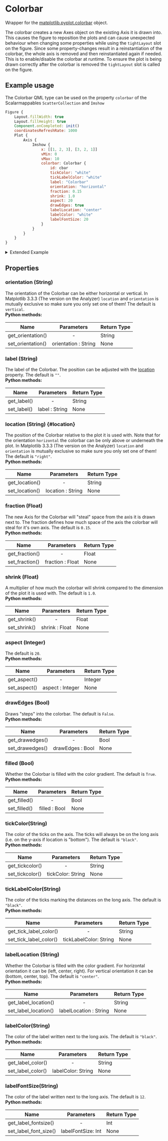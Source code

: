 # Colorbar

Wrapper for the [matplotlib.pyplot.colorbar](https://matplotlib.org/stable/api/_as_gen/matplotlib.pyplot.colorbar.html) object.

The colorbar creates a new Axes object on the existing Axis it is drawn into. This causes the figure to reposition the plots and can cause unexpected behaviour when changing some properties while using the `tightLayout` slot on the figure. Since some property-changes result in a reinstantiation of the colorbar, the whole axis is removed and then reinstantiated again if needed. This is to enable/disable the colorbar at runtime. To ensure the plot is being drawn correctly after the colorbar is removed the `tightLayout` slot is called on the figure.


## Example usage
The Colorbar QML type can be used on the property `colorbar` of the Scalarmappables `ScatterCollection` and `Imshow`

```qml
Figure {
	Layout.fillWidth: true
	Layout.fillHeight: true
	Component.onCompleted: init()
	coordinatesRefreshRate: 1000
	Plot {
		Axis {
			Imshow {
				x: [[1, 2, 3], [3, 2, 1]]
				vMin: 0
				vMax: 10
				colorbar: Colorbar {
					id: cbar
					tickColor: "white"
					tickLabelColor: "white"
					label: "Colorbar"
					orientation: "horizontal"
					fraction: 0.15
					shrink: 1.0
					aspect: 20
					drawEdges: true
					labelLocation: "center"
					labelColor: "white"
					labelFontSize: 20
				}
			}
		}
	}
}
```

<details>

<summary>Extended Example</summary>

```qml
import QtQuick 2.0
import QtQuick.Window 2.0
import QtQuick.Controls 2.0
import QtQuick.Layouts 1.15

import Matplotlib 1.0

Window {
    id: root
    
    width: 1500
    height: 800
    visible: true
    title: "Hello Python World!"
	
	ColumnLayout {
		anchors.fill: parent
		RowLayout {
			Button {
				text: "HOME"
				onClicked: {
					figure.home()
				}
			}
			Button {
				text: "BACK"
				onClicked: {
					figure.back()
				}
			}
			Button {
				text: "FORWARD"
				onClicked: {
					figure.forward()
				}
			}
			Button {
				text: "PAN"
				onClicked: {
					figure.pan()
				}
			}
			Button {
				text: "ZOOM"
				onClicked: {
					figure.zoom()
				}
			}
			Text {
				text: "(" + figure.coordinates[0].toString() + ", " + figure.coordinates[1].toString() + ")"
			}			
		}
		Figure {
			id: figure
			Layout.fillWidth: true
			Layout.fillHeight: true
			coordinatesRefreshRate: 1000
			faceColor: "#293133"
			Component.onCompleted: init()

			Plot {
				faceColor: "#293133"
				Axis {
					xAxisLabel: "X-Axis"
					xAxisLabelFontSize: 15
					xAxisTickColor: "white"
					xAxisLabelColor: "white"
					yAxisLabel: "X-Axis"
					yAxisLabelFontSize: 15
					yAxisTickColor: "white"
					yAxisLabelColor: "white"				
					Imshow {
						x: [[1,2,3], [2,3,4]]
						cMap: "gist_rainbow"
						aspect: "auto"
						extent: [0, 3, 0, 4]
						colorbar: Colorbar {
							tickColor: "white"
							tickLabelColor: "white"
							label: "Colorbar"
							orientation: "horizontal"
							fraction: 0.15
							shrink: 1.0
							aspect: 20
							drawEdges: true
							labelLocation: "center"
							labelColor: "white"
							labelFontSize: 20
						}						
					}
				}
			}
		}
	}	
}
```

</details>


## Properties


### orientation (String)
The orientation of the Colorbar can be either horizontal or vertical. In Matplotlib 3.3.3 (The version on the Analyzer) `location` and `orientation` is mutually exclusive so make sure you only set one of them! The default is `vertical`.<br>
**Python methods:**

| Name				 		| Parameters	   		| Return Type	|
| ------------------------- |:---------------------:|---------------|
|get_orientation()			| -						| String		|
|set_orientation()			| orientation : String	| None			|

### label (String)
The label of the Colorbar. The position can be adjusted with the [location](#location) property. The default is `""`.<br>
**Python methods:**

| Name				 		| Parameters	   		| Return Type	|
| ------------------------- |:---------------------:|---------------|
|get_label()				| -						| String		|
|set_label()				| label : String		| None			|

### location (String) {#location}
The position of the Colorbar relative to the plot it is used with. Note that for the orientation `horizontal` the colorbar can be only above or underneath the plot. In Matplotlib 3.3.3 (The version on the Analyzer) `location` and `orientation` is mutually exclusive so make sure you only set one of them! The default is `"right"`.<br>
**Python methods:**

| Name				 		| Parameters	   		| Return Type	|
| ------------------------- |:---------------------:|---------------|
|get_location()				| -						| String		|
|set_location()				| location : String		| None			|

### fraction (Float)
The new Axis for the Colorbar will "steal" space from the axis it is drawn next to. The fraction defines how much space of the axis the colorbar will steal for it's own axis. The default is `0.15`.<br>
**Python methods:**

| Name				 		| Parameters	   		| Return Type	|
| ------------------------- |:---------------------:|---------------|
|get_fraction()				| -						| Float			|
|set_fraction()				| fraction : Float		| None			|

### shrink (Float)
A multiplier of how much the colorbar will shrink compared to the dimension of the plot it is used with. The default is `1.0`.<br>
**Python methods:**

| Name				 		| Parameters	   		| Return Type	|
| ------------------------- |:---------------------:|---------------|
|get_shrink()				| -						| Float			|
|set_shrink()				| shrink : Float		| None			|

### aspect (Integer)
The default is `20`.<br>
**Python methods:**

| Name				 		| Parameters	   		| Return Type	|
| ------------------------- |:---------------------:|---------------|
|get_aspect()				| -						| Integer		|
|set_aspect()				| aspect : Integer		| None			|

### drawEdges (Bool)
Draws "steps" into the colorbar. The default is `False`.<br>
**Python methods:**

| Name				 		| Parameters	   		| Return Type	|
| ------------------------- |:---------------------:|---------------|
|get_drawedges()			| -						| Bool			|
|set_drawedges()			| drawEdges : Bool		| None			|

### filled (Bool)
Whether the Colorbar is filled with the color gradient. The default is `True`.<br>
**Python methods:**

| Name				 		| Parameters	   		| Return Type	|
| ------------------------- |:---------------------:|---------------|
|get_filled()				| -						| Bool			|
|set_filled()				| filled : Bool			| None			|

### tickColor(String)
The color of the ticks on the axis. The ticks will always be on the long axis (i.e. on the y-axis if location is "bottom"). 
The default is `"black"`.<br>
**Python methods:**

| Name				 		| Parameters	   		| Return Type	|
| ------------------------- |:---------------------:|---------------|
|get_tickcolor()		| -						| String		|
|set_tickcolor()		| tickColor: String| None			|

### tickLabelColor(String)
The color of the ticks marking the distances on the long axis.
The default is `"black"`.<br>
**Python methods:**

| Name				 		| Parameters	   		| Return Type	|
| ------------------------- |:---------------------:|---------------|
|get_tick_label_color()		| -						| String		|
|set_tick_label_color()		| tickLabelColor: String| None			|

### labelLocation (String)
Whether the Colorbar is filled with the color gradient. For horizontal orientation it can be (left, center, right). For vertical orientation it can be (bottom, center, top).
The default is `"center"`.<br>
**Python methods:**

| Name				 		| Parameters	   		| Return Type	|
| ------------------------- |:---------------------:|---------------|
|get_label_location()		| -						| String		|
|set_label_location()		| labelLocation : String| None			|

### labelColor(String)
The color of the label written next to the long axis.
The default is `"black"`.<br>
**Python methods:**

| Name				 		| Parameters	   		| Return Type	|
| ------------------------- |:---------------------:|---------------|
|get_label_color()		| -						| String		|
|set_label_color()		| labelColor: String| None			|

### labelFontSize(String)
The color of the label written next to the long axis.
The default is `12`.<br>
**Python methods:**

| Name				 		| Parameters	   		| Return Type	|
| ------------------------- |:---------------------:|---------------|
|get_label_fontsize()		| -						| Int|
|set_label_font_size()		| labelFontSize: Int| None			|

